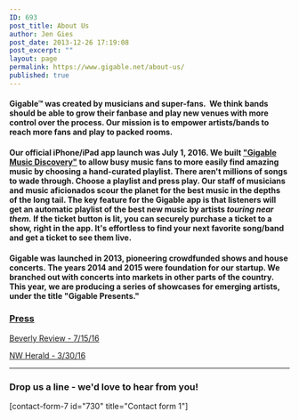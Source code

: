 ```yaml
---
ID: 693
post_title: About Us
author: Jen Gies
post_date: 2013-12-26 17:19:08
post_excerpt: ""
layout: page
permalink: https://www.gigable.net/about-us/
published: true
---
```

<div class="_all_wplink_wgWludgu_cc" style="position: absolute; opacity: 0.001; z-index: 10; filter: alpha(opacity=0);"></div>
<h4>Gigable™ was created by musicians and super-fans.  We think bands should be able to grow their fanbase and play new venues with more control over the process. Our mission is to empower artists/bands to reach more fans and play to packed rooms.</h4>
<h4>Our official iPhone/iPad app launch was July 1, 2016. We built <a href="http://apple.co/2gtnpY5">"Gigable Music Discovery"</a> to allow busy music fans to more easily find amazing music by choosing a hand-curated playlist. There aren't millions of songs to wade through. Choose a playlist and press play. Our staff of musicians and music aficionados scour the planet for the best music in the depths of the long tail. The key feature for the Gigable app is that listeners will get an automatic playlist of the best new music by artists <em>touring near them.</em> If the ticket button is lit, you can securely purchase a ticket to a show, right in the app. It's effortless to find your next favorite song/band and get a ticket to see them live.</h4>
<h4>Gigable was launched in 2013, pioneering crowdfunded shows and house concerts. The years 2014 and 2015 were foundation for our startup. We branched out with concerts into markets in other parts of the country. This year, we are producing a series of showcases for emerging artists, under the title "Gigable Presents."</h4>
<h3><span style="text-decoration: underline;"><strong>Press</strong></span></h3>
<a href="http://www.beverlyreview.net/news/entertainment_news/article_05348056-58be-11e6-97be-abf9b952ca64.html">Beverly Review - 7/15/16</a>

<a href="http://www.nwherald.com/2016/03/10/woodstock-opera-house-concert-to-showcase-emerging-americana-artists-gigable-app/ai1a619/">NW Herald - 3/30/16</a>

<hr />

<h3>Drop us a line - we'd love to hear from you!</h3>
[contact-form-7 id="730" title="Contact form 1"]